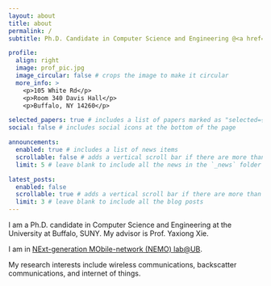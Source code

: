 ```yaml
---
layout: about
title: about
permalink: /
subtitle: Ph.D. Candidate in Computer Science and Engineering @<a href='https://www.buffalo.edu/'>UB</a>. Advisor-Prof. <a href='https://xieyaxiongfly.github.io/'>Yaxiong Xie</a>.

profile:
  align: right
  image: prof_pic.jpg
  image_circular: false # crops the image to make it circular
  more_info: >
    <p>105 White Rd</p>
    <p>Room 340 Davis Hall</p>
    <p>Buffalo, NY 14260</p>

selected_papers: true # includes a list of papers marked as "selected={true}"
social: false # includes social icons at the bottom of the page

announcements:
  enabled: true # includes a list of news items
  scrollable: false # adds a vertical scroll bar if there are more than 3 news items
  limit: 5 # leave blank to include all the news in the `_news` folder

latest_posts:
  enabled: false
  scrollable: true # adds a vertical scroll bar if there are more than 3 new posts items
  limit: 3 # leave blank to include all the blog posts
---
```


I am a Ph.D. candidate in Computer Science and Engineering at the University at Buffalo, SUNY. My advisor is Prof. Yaxiong Xie.

I am in [ NExt-generation MObile-network (NEMO) lab@UB](https://xieyaxiongfly.github.io/people/).

My research interests include wireless communications, backscatter communications, and internet of things.
